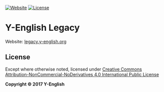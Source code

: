 [![Website](https://img.shields.io/website-up-down-green-red/https/legacy.y-english.org.svg)](https://legacy.y-english.org/)
[![License](https://img.shields.io/badge/license-CC4.0%20BY--NC--ND-orange.svg)](/blob/master/LICENSE.md)

# Y-English Legacy
Website: [legacy.y-english.org](https://legacy.y-english.org)

## License
Except where otherwise noted, licensed under [Creative Commons Attribution-NonCommercial-NoDerivatives 4.0 International Public License](/LICENSE.md)

**Copyright &copy; 2017 Y-English**
